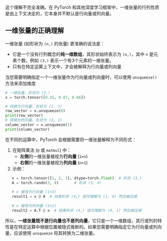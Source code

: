 这个理解不完全准确。在 PyTorch 和其他深度学习框架中，一维张量的行列性质是由上下文决定的，它本身并不默认是行向量或列向量。

## 一维张量的正确理解

一维张量 (如形状为 `(n,)` 的张量) 更准确的说法是：

- 它是一个没有行列概念的**纯一维数组**，其形状始终表示为 `(n,)`，其中 `n` 是元素个数。例如 `(3,)` 表示一个有3个元素的一维张量。
- 只有在特定运算上下文中，才会被解释为行向量或列向量

当您需要明确指定一个一维张量作为行向量或列向量时，可以使用 `unsqueeze()` 方法来添加维度
   ```python
   # 一维张量，形状为 (3,)
   x = torch.tensor([0.55, 0.87, 0.66])
   
   # 转换为行向量，形状为 (1, 3)
   row_vector = x.unsqueeze(0)
   print(row_vector)
   # 转换为列向量，形状为 (3, 1)
   column_vector = x.unsqueeze(1)
   print(column_vector)
   ```

在不同的运算中，PyTorch 会根据需要将一维张量解释为不同形式：

1. 在矩阵乘法 (`@` 或 `matmul`) 中：
   - **左侧**的一维张量被视为**行向量** (`1×n`)
   - **右侧**的一维张量被视为**列向量** (`n×1`)
2. 示例：

```python
   x = torch.tensor([1, 2, 3], dtype=torch.float)  # 形状 (3,)
   A = torch.randn(3, 4)       # 形状 (3, 4)
   
   # x 被视为行向量 (1×3)
   result1 = x @ A  # 结果形状 (4,) 或可理解为 (1, 4) 然后被压缩
   
   # x 被视为列向量 (3×1)
   result2 = A.T @ x  # 结果形状 (4,) 或可理解为 (4, 1) 然后被压缩
```

所以，**一维张量既不是行向量也不是列向量**，它只是一个一维数组，其行或列的特性是在特定运算中根据位置被隐式推断的。如果您需要明确指定它为行向量或列向量，应该使用 `unsqueeze` 将其转换为二维张量。